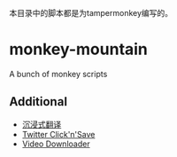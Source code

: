 本目录中的脚本都是为tampermonkey编写的。

# monkey-mountain
A bunch of monkey scripts

## Additional

- [沉浸式翻译](https://github.com/immersive-translate/immersive-translate/blob/main/dist/userscript/immersive-translate.user.js)
- [Twitter Click'n'Save](https://update.greasyfork.org/scripts/430132/Twitter%20Click%27n%27Save.user.js)
- [Video Downloader](https://greasyfork.org/en/scripts/454409-video-downloader-for-tampermonkey)
